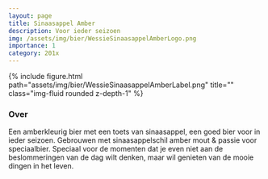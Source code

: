 ```yaml
---
layout: page
title: Sinaasappel Amber
description: Voor ieder seizoen
img: /assets/img/bier/WessieSinaasappelAmberLogo.png
importance: 1
category: 201x
---
```


<div class="row">
    <div class="col-sm mt-3 mt-md-0">
        {% include figure.html path="assets/img/bier/WessieSinaasappelAmberLabel.png" title="" class="img-fluid rounded z-depth-1" %}
    </div>
</div>

### Over
Een amberkleurig bier met een toets van sinaasappel, een goed bier voor in ieder seizoen. Gebrouwen met sinaasappelschil amber mout & passie voor speciaalbier. Speciaal voor de momenten dat je even niet aan de beslommeringen van de dag wilt denken, maar wil genieten van de mooie dingen in het leven.







